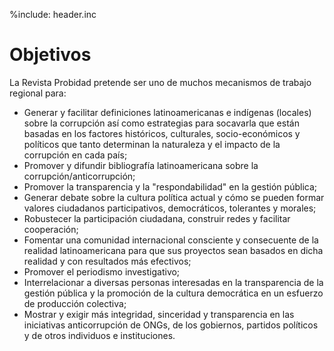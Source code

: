 %include: header.inc

# Objetivos

La Revista Probidad pretende ser uno de muchos mecanismos de trabajo regional
para:

- Generar y facilitar definiciones latinoamericanas e indígenas (locales) sobre
  la corrupción así como estrategias para socavarla que están basadas en los
  factores históricos, culturales, socio-económicos y políticos que tanto
  determinan la naturaleza y el impacto de la corrupción en cada país;
- Promover y difundir bibliografía latinoamericana sobre la
  corrupción/anticorrupción;
- Promover la transparencia y la "respondabilidad" en la gestión pública;
- Generar debate sobre la cultura política actual y cómo se pueden formar
  valores ciudadanos participativos, democráticos, tolerantes y morales;
- Robustecer la participación ciudadana, construir redes y facilitar
  cooperación;
- Fomentar una comunidad internacional consciente y consecuente de la realidad
  latinoamericana para que sus proyectos sean basados en dicha realidad y con
  resultados más efectivos;
- Promover el periodismo investigativo;
- Interrelacionar a diversas personas interesadas en la transparencia de la
  gestión pública y la promoción de la cultura democrática en un esfuerzo de
  producción colectiva;
- Mostrar y exigir más integridad, sinceridad y transparencia en las iniciativas
  anticorrupción de ONGs, de los gobiernos, partidos políticos y de otros
  individuos e instituciones.

